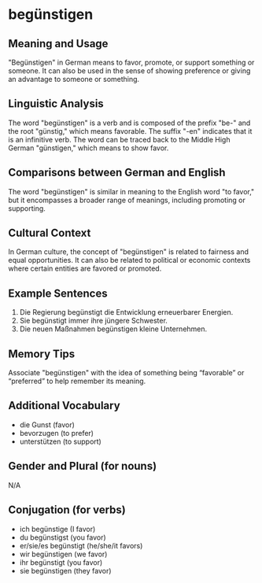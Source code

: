 # begünstigen
## Meaning and Usage
"Begünstigen" in German means to favor, promote, or support something or someone. It can also be used in the sense of showing preference or giving an advantage to someone or something.

## Linguistic Analysis
The word "begünstigen" is a verb and is composed of the prefix "be-" and the root "günstig," which means favorable. The suffix "-en" indicates that it is an infinitive verb. The word can be traced back to the Middle High German "günstigen," which means to show favor.

## Comparisons between German and English
The word "begünstigen" is similar in meaning to the English word "to favor," but it encompasses a broader range of meanings, including promoting or supporting.

## Cultural Context
In German culture, the concept of "begünstigen" is related to fairness and equal opportunities. It can also be related to political or economic contexts where certain entities are favored or promoted.

## Example Sentences
1. Die Regierung begünstigt die Entwicklung erneuerbarer Energien.
2. Sie begünstigt immer ihre jüngere Schwester.
3. Die neuen Maßnahmen begünstigen kleine Unternehmen.

## Memory Tips
Associate "begünstigen" with the idea of something being “favorable” or “preferred” to help remember its meaning.

## Additional Vocabulary
- die Gunst (favor)
- bevorzugen (to prefer)
- unterstützen (to support)

## Gender and Plural (for nouns)
N/A

## Conjugation (for verbs)
- ich begünstige (I favor)
- du begünstigst (you favor)
- er/sie/es begünstigt (he/she/it favors)
- wir begünstigen (we favor)
- ihr begünstigt (you favor)
- sie begünstigen (they favor)